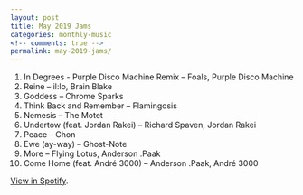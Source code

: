 ```yaml
---
layout: post
title: May 2019 Jams
categories: monthly-music
<!-- comments: true -->
permalink: may-2019-jams/
---
```


1. In Degrees - Purple Disco Machine Remix – Foals, Purple Disco Machine
2. Reine – il:lo, Brain Blake
3. Goddess – Chrome Sparks
4. Think Back and Remember – Flamingosis
5. Nemesis – The Motet
6. Undertow (feat. Jordan Rakei) – Richard Spaven, Jordan Rakei
7. Peace – Chon
8. Ewe (ay-way) – Ghost-Note
9. More – Flying Lotus, Anderson .Paak
10. Come Home (feat. André 3000) – Anderson .Paak, André 3000

[View in Spotify][spotify].  

[spotify]: https://open.spotify.com/user/fred.hohman/playlist/5rhgiAekINj4KvX5fMbYSy?si=c-Gyo9i8Sqiul_g9yckBhQ